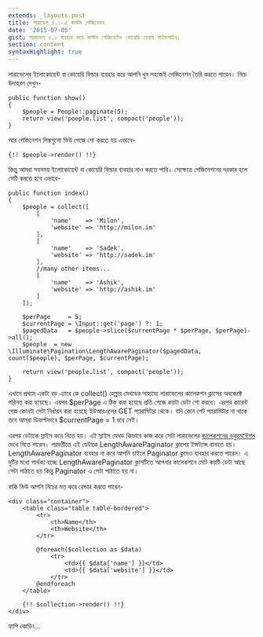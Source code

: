 ```yaml
---
extends: _layouts.post
title: লারাভেল ৫.১-এ কাস্টম পেজিনেশন
date: '2015-07-05'
gist: লারাভেল ৫.১ ব্যবহার করে কাস্টম পেজিনেটেড কোয়েরি লেখার গাইডলাইন।
section: content
syntaxHighlight: true
---
```


লারাভেলের ইলোকোয়েন্ট বা কোয়েরি বিল্ডার ব্যবহার করে আপনি খুব সহজেই পেজিনেশন তৈরি করতে পারেন। নিচে উদাহরন দেখুন-

```
public function show()
{
    $people = People::paginate(5);
    return view('poeple.list', compact('people'));
}
```

আর পেজিনেশন লিঙ্কগুলো ভিউ পেজে শো করতে হয় এভাবে-

```
{!! $people->render() !!}
```

কিন্তু আমরা সবসময় ইলোকোয়েন্ট বা কোয়েরি বিল্ডার ব্যবহার নাও করতে পারি। সেক্ষেত্রে পেজিনেশনের দরকার হলে সেটি করতে হবে এভাবে-

```
public function index()
{
    $people = collect([
        [
            'name'    => 'Milon',
            'website' => 'http://milon.im'
        ],
        [
            'name'    => 'Sadek',
            'website' => 'http://sadek.im'
        ],
        //many other items...
        [
            'name'    => 'Ashik',
            'website' => 'http://ashik.im'
        ]
    ]);

    $perPage     = 5;
    $currentPage = \Input::get('page') ?: 1;
    $pagedData   = $people->slice($currentPage * $perPage, $perPage)->all();
    $people  = new \Illuminate\Pagination\LengthAwarePaginator($pagedData, count($people), $perPage, $currentPage);

    return view('people.list', compact('people'));
}
```

এখানে প্রথমে একটা বড় এ্যারে কে ‌‌collect() হেল্পার মেথডের সাহায্যে লারাভেলের কালেকশন ক্লাসের অবজেক্টে পরিনত করা হয়েছে। এরপর $perPage এ ঠিক করা হয়েছে প্রতি পেজে কয়টা ডেটা শো করবে। এরপর কারেন্ট পেজ কোনটা সেটা নির্ধারন করা হয়েছে ইউআরএলের GET প্যারামিটার থেকে। যদি কোন গেট প্যারামিটার না থাকে তবে আমরা ডিফল্টভাবে $currentPage = 1 ধরে নেই।

এরপর ডেটাকে স্লাইস করে নিতে হয়। এই স্লাইস মেথড কিভাবে কাজ করে সেটা লারাভেলের [কালেকশনের ডকুমেন্টেশন](http://laravel.com/docs/5.1/collections#method-slice) দেখে নিতে পারেন। পরবর্তীতে এই ডেটাকে LengthAwarePaginator ক্লাসের ইন্সট্যান্স বানাতে হয়। LengthAwarePaginator ব্যবহার না করে আপনি চাইলে Paginator ক্লাসও ব্যবহার করতে পারেন। এ দুটির মধ্যে পার্থক্য হচ্ছে LengthAwarePaginator ক্লাসটিতে আপনার কালেকশনে মোট কয়টি ডেটা আছে সেটা পাঠাতে হয় কিন্তু Paginator এ সেটা পাঠাতে হয় না।

বাকি ভিউ আপনি নিচের মত করে রেন্ডার করতে পারেন-

```
<div class="container">
    <table class="table table-bordered">
        <tr>
            <th>Name</th>
            <th>Website</th>
        </tr>

        @foreach($collection as $data)
            <tr>
                <td>{{ $data['name'] }}</td>
                <td>{{ $data['website'] }}</td>
            </tr>
        @endforeach
    </table>

    {!! $collection->render() !!}
</div>
```

হ্যাপি কোডিং...
